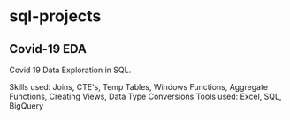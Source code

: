 # sql-projects

## Covid-19 EDA

Covid 19 Data Exploration in SQL.

Skills used: Joins, CTE's, Temp Tables, Windows Functions, Aggregate Functions, Creating Views, Data Type Conversions
Tools used: Excel, SQL, BigQuery

